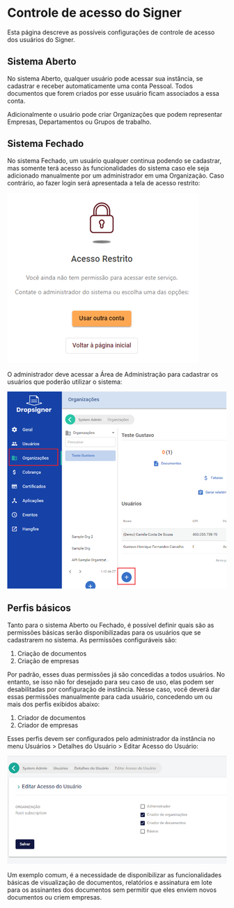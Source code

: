 ﻿# Controle de acesso do Signer

Esta página descreve as possíveis configurações de controle de acesso dos usuários do Signer.

## Sistema Aberto

No sistema Aberto, qualquer usuário pode acessar sua instância, se cadastrar e receber automaticamente uma conta Pessoal. Todos documentos 
que forem criados por esse usuário ficam associados a essa conta. 

Adicionalmente o usuário pode criar Organizações que podem representar Empresas, Departamentos ou Grupos de trabalho.

## Sistema Fechado

No sistema Fechado, um usuário qualquer continua podendo se cadastrar, mas somente terá acesso às funcionalidades do sistema caso ele seja 
adicionado manualmente por um administrador em uma Organização. Caso contrário, ao fazer login será apresentada a tela de acesso restrito:

![Restricted Access](../images/restricted-access.png)

O administrador deve acessar a Área de Administração para cadastrar os usuários que poderão utilizar o sistema:

![Add user to Organization](../images/add-user-org.png)

## Perfis básicos

Tanto para o sistema Aberto ou Fechado, é possível definir quais são as permissões básicas serão disponibilizadas para os usuários que se cadastrarem no sistema.
As permissões configuráveis são:

1. Criação de documentos
1. Criação de empresas

Por padrão, esses duas permissões já são concedidas a todos usuários. No entanto, se isso não for desejado para seu caso de uso, elas podem ser desabilitadas por
configuração de instância. Nesse caso, você deverá dar essas permissões manualmente para cada usuário, concedendo um ou mais dos perfis exibidos abaixo:

1. Criador de documentos
1. Criador de empresas

Esses perfis devem ser configurados pelo administrador da instância no menu Usuários > Detalhes do Usuário > Editar Acesso do Usuário:

![Access Roles](../images/access-roles.png)

Um exemplo comum, é a necessidade de disponibilizar as funcionalidades básicas de visualização de documentos, relatórios e assinatura em lote para os assinantes 
dos documentos sem permitir que eles enviem novos documentos ou criem empresas.